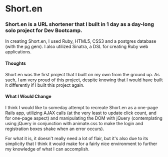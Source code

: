 # Short.en

### Short.en is a URL shortener that I built in 1 day as a day-long solo project for Dev Bootcamp.

In creating Short.en, I used Ruby, HTML5, CSS3 and a postgres database (with the pg gem). I also utilized Sinatra, a DSL for creating Ruby web applications.

#### Thoughts

Short.en was the first project that I built on my own from the ground up. As such, I am very proud of this project, despite knowing that I would have built it differently if I built this project again.

#### What I Would Change

I think I would like to someday attempt to recreate Short.en as a one-page Rails app, utilizing AJAX calls (at the very least to update click count, and for one-page aspect) and manipulating the DOM with jQuery (contemplating using jQuery in conjunction with animate.css to make the login and registration boxes shake when an error occurs).

For what it is, it doesn't really need a lot of flair, but it's also due to its simplicity that I think it would make for a fairly nice environment to further my knowledge of what I can accomplish.



